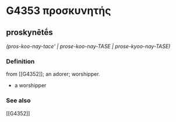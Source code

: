 # G4353 προσκυνητής

## proskynētḗs

_(pros-koo-nay-tace' | prose-koo-nay-TASE | prose-kyoo-nay-TASE)_

### Definition

from [[G4352]]; an adorer; worshipper.

- a worshipper

### See also

[[G4352]]

